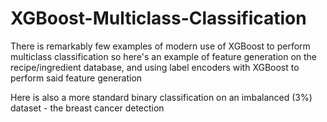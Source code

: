 # XGBoost-Multiclass-Classification
There is remarkably few examples of modern use of XGBoost to perform multiclass classification so here's an example of feature generation on the recipe/ingredient database, and using label encoders with XGBoost to perform said feature generation

Here is also a more standard binary classification on an imbalanced (3%) dataset - the breast cancer detection
